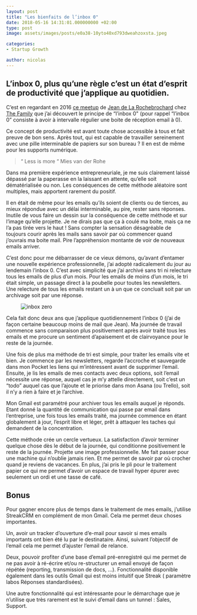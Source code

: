 ```yaml
---
layout: post
title: "Les bienfaits de l’inbox 0"
date: 2018-05-16 14:31:01.000000000 +02:00
type: post
image: assets/images/posts/e0a38-10yto40xd793dweahzoxsta.jpeg

categories:
- Startup Growth

author: nicolas
---
```

## L’inbox 0, plus qu’une règle c’est un état d’esprit de productivité que j’applique au quotidien.

C’est en regardant en 2016 <a href="https://www.youtube.com/watch?v=O7FGTTCj42w" target="_blank" rel="nofollow">ce meetup</a> de <a href="https://medium.com/u/ccc6ada1ac8e" target="_blank" rel="nofollow">Jean de La Rochebrochard</a> chez <a href="https://medium.com/u/c0ef96e7e6c5" target="_blank" rel="nofollow">The Family</a> que j’ai découvert le principe de “l’inbox 0" (pour rappel “l’inbox 0” consiste à avoir à intervalle régulier une boite de réception email à 0).

Ce concept de productivité est avant toute chose accessible à tous et fait preuve de bon sens. Après tout, qui est capable de travailler sereinement avec une pille interminable de papiers sur son bureau ? Il en est de même pour les supports numérique.
<blockquote>
“ Less is more “ Mies van der Rohe</blockquote>

Dans ma première expérience entrepreneuriale, je me suis clairement laissé dépassé par la paperasse en la laissant en attente, qu’elle soit dématérialisée ou non. Les conséquences de cette méthode aléatoire sont multiples, mais apportent rarement du positif.

Il en était de même pour les emails qu’ils soient de clients ou de tierces, au mieux répondue avec un délai interminable, au pire, rester sans réponses. Inutile de vous faire un dessin sur la conséquence de cette méthode et sur l’image qu’elle projette. Je ne dirais pas que ça à coulé ma boite, mais ça ne l’a pas tirée vers le haut ! Sans compter la sensation désagréable de toujours courir après les mails sans savoir par où commencer quand j’ouvrais ma boite mail. Pire l’appréhension montante de voir de nouveaux emails arriver.

C’est donc pour me débarrasser de ce vieux démons, qu’avant d’entamer une nouvelle expérience professionnelle, j’ai adopté radicalement du jour au lendemain l’inbox 0. C’est avec simplicité que j’ai archivé sans tri ni relecture tous les emails de plus d’un mois. Pour les emails de moins d’un mois, le tri était simple, un passage direct à la poubelle pour toutes les newsletters. Une relecture de tous les emails restant un à un que ce concluait soit par un archivage soit par une réponse.
<figure><img src="{{ site.url }}/{{ site.imgpost }}/0c183-1_g8fkft15lcn-3j_75pfaq.jpeg" alt="inbox zero" />
</figure>

Cela fait donc deux ans que j’applique quotidiennement l’inbox 0 (j’ai de façon certaine beaucoup moins de mail que Jean). Ma journée de travail commence sans comparaison plus positivement après avoir traité tous les emails et me procure un sentiment d’apaisement et de clairvoyance pour le reste de la journée.

Une fois de plus ma méthode de tri est simple, pour traiter les emails vite et bien. Je commence par les newsletters, regarde l’accroche et sauvegarde dans mon Pocket les liens qui m’intéressent avant de supprimer l’email. Ensuite, je lis les emails de mes contacts avec deux options, soit l’email nécessite une réponse, auquel cas je m’y attelle directement, soit c’est un “todo” auquel cas que l’ajoute et le priorise dans mon Asana (ou Trello), soit il n’y a rien à faire et je l’archive.

Mon Gmail est paramétré pour archiver tous les emails auquel je réponds. Etant donné la quantité de communication qui passe par email dans l’entreprise, une fois tous les emails traité, ma journée commence en étant globalement à jour, l’esprit libre et léger, prêt à attaquer les taches qui demandent de la concentration.

Cette méthode crée un cercle vertueux. La satisfaction d’avoir terminer quelque chose dès le début de la journée, qui conditionne positivement le reste de la journée. Projette une image professionnelle. Me fait passer pour une machine qui n’oublie jamais rien. Et me permet de savoir par où crocher quand je reviens de vacances. En plus, j’ai pris le pli pour le traitement papier ce qui me permet d’avoir un espace de travail hyper épurer avec seulement un ordi et une tasse de café.

## Bonus

Pour gagner encore plus de temps dans le traitement de mes emails, j’utilise StreakCRM en complément de mon Gmail. Cela me permet deux choses importantes.

Un, avoir un tracker d’ouverture d’e-mail pour savoir si mes emails importants ont bien été lu par le destinataire. Ainsi, suivant l’objectif de l’email cela me permet d’ajuster l’email de relance.

Deux, pouvoir profiter d’une base d’email pré-enregistré qui me permet de ne pas avoir à ré-écrire et/ou re-structurer un email envoyé de façon répétée (reporting, transmission de docs, …). Fonctionnalité disponible également dans les outils Gmail qui est moins intuitif que Streak (  paramètre   labos   Réponses standardisées).

Une autre fonctionnalité qui est intéressante pour le démarchage que je n’utilise que très rarement est le suivi d’email dans un tunnel : Sales, Support.
